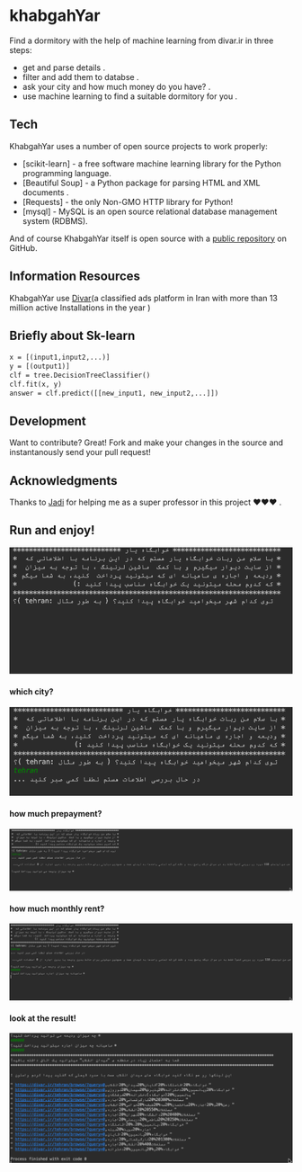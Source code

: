 # khabgahYar
Find a dormitory with the help of machine learning from divar.ir in three steps:

 - get and parse details .
 - filter and add them to databse .
 - ask your city and how much money do you have? .
 - use machine learning to find a suitable dormitory for you .
 
## Tech

KhabgahYar uses a number of open source projects to work properly:

* [scikit-learn] - a free software machine learning library for the Python programming language.
* [Beautiful Soup] - a Python package for parsing HTML and XML documents .
* [Requests] - the only Non-GMO HTTP library for Python!
* [mysql] - MySQL is an open source relational database management system (RDBMS).

And of course KhabgahYar itself is open source with a [public repository](https://github.com/imansdn/khabgahYar)
 on GitHub.

## Information Resources

KhabgahYar use [Divar](https://www.divar.ir)(a classified ads platform in Iran with more than 13 million active Installations in the year )
## Briefly about Sk-learn
    x = [(input1,input2,...)]
    y = [(output1)]
    clf = tree.DecisionTreeClassifier()
    clf.fit(x, y)
    answer = clf.predict([[new_input1, new_input2,...]])
    
## Development
Want to contribute? Great!
Fork and make your changes in the source and instantanously send your pull request!

## Acknowledgments
Thanks to [Jadi](https://github.com/jadijadi) for helping me as a super professor in this project ❤❤❤ .

## Run and enjoy!
![run project](https://github.com/imansdn/khabgahYar/blob/master/screenShots/dorm1.png)
#### which city?
![which city?](https://github.com/imansdn/khabgahYar/blob/master/screenShots/dorm3.png)
#### how much prepayment?
![how much prepayment?](https://github.com/imansdn/khabgahYar/blob/master/screenShots/dorm4.png)
#### how much monthly rent?
![how much monthly rent?](https://github.com/imansdn/khabgahYar/blob/master/screenShots/dorm5.png)
#### look at the result!
![look at the result!](https://github.com/imansdn/khabgahYar/blob/master/screenShots/dorm6.png)

